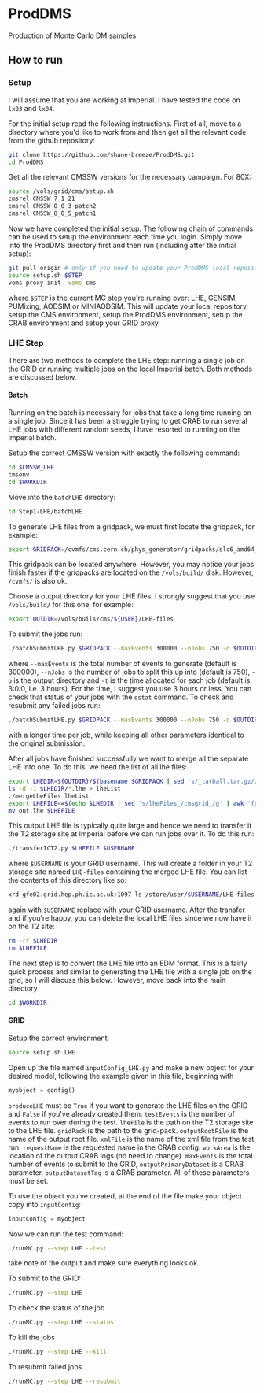 # ProdDMS
Production of Monte Carlo DM samples

## How to run

### Setup
I will assume that you are working at Imperial. I have tested the code on `lx03`
and `lx04`. 

For the initial setup read the following instructions. First of all, move to a 
directory where you'd like to work from and then get all the relevant code from 
the github repository:
```bash
git clone https://github.com/shane-breeze/ProdDMS.git
cd ProdDMS
```

Get all the relevant CMSSW versions for the necessary campaign. For 80X:
```bash
source /vols/grid/cms/setup.sh
cmsrel CMSSW_7_1_21
cmsrel CMSSW_8_0_3_patch2
cmsrel CMSSW_8_0_5_patch1
```

Now we have completed the initial setup. The following chain of commands can be
used to setup the environment each time you login. Simply move into the ProdDMS
directory first and then run (including after the initial setup):
```bash
git pull origin # only if you need to update your ProdDMS local repository
source setup.sh $STEP
voms-proxy-init -voms cms
```
where `$STEP` is the current MC step you're running over: LHE, GENSIM, PUMixing,
AODSIM or MINIAODSIM. This will update your local repository, setup the CMS 
environment, setup the ProdDMS environment, setup the CRAB environment and setup 
your GRID proxy.

### LHE Step
There are two methods to complete the LHE step: running a single job on the GRID
or running multiple jobs on the local Imperial batch. Both methods are discussed
below.

#### Batch
Running on the batch is necessary for jobs that take a long time running on a 
single job. Since it has been a struggle trying to get CRAB to run several LHE
jobs with different random seeds, I have resorted to running on the Imperial 
batch. 

Setup the correct CMSSW version with exactly the following command:
```bash
cd $CMSSW_LHE
cmsenv
cd $WORKDIR
```

Move into the `batchLHE` directory:
```bash
cd Step1-LHE/batchLHE
```
To generate LHE files from a gridpack, we must first locate the gridpack, for
example:
```bash
export GRIDPACK=/cvmfs/cms.cern.ch/phys_generator/gridpacks/slc6_amd64_gcc481/13TeV/powheg/V2/Dark_Matter/DMV_NNPDF30_13TeV_Axial_0p25/v2/POWHEG_DMV_NNPDF30_13TeV_Axial_1750_10_tarball.tar.gz
```
This gridpack can be located anywhere. However, you may notice your jobs finish
faster if the gridpacks are located on the `/vols/build/` disk. However, `/cvmfs/`
is also ok.

Choose a output directory for your LHE files. I strongly suggest that you use 
`/vols/build/` for this one, for example:
```bash
export OUTDIR=/vols/buils/cms/${USER}/LHE-files
```

To submit the jobs run:
```bash
./batchSubmitLHE.py $GRIDPACK --maxEvents 300000 --nJobs 750 -o $OUTDIR -t 3:0:0
```
where `--maxEvents` is the total number of events to generate (default is 
300000), `--nJobs` is the number of jobs to split this up into (default is 750),
`-o` is the output directory and `-t` is the time allocated for each job 
(default is 3:0:0, i.e. 3 hours). For the time, I suggest you use 3 hours or less.
You can check that status of your jobs with the `qstat` command. To check and 
resubmit any failed jobs run:
```bash
./batchSubmitLHE.py $GRIDPACK --maxEvents 300000 --nJobs 750 -o $OUTDIR -t 6:0:0 --resubmit
```
with a longer time per job, while keeping all other parameters identical to the
original submission.

After all jobs have finished successfully we want to merge all the separate LHE
into one. To do this, we need the list of all lhe files:
```bash
export LHEDIR=${OUTDIR}/$(basename $GRIDPACK | sed 's/_tarball.tar.gz//g' | awk '{print "lheFiles_"$1}')
ls -d -1 $LHEDIR/*.lhe > lheList
./mergeLheFiles lheList
export LHEFILE==$(echo $LHEDIR | sed 's/lheFiles_/cmsgrid_/g' | awk '{print $1".lhe"}')
mv out.lhe $LHEFILE
```
This output LHE file is typically quite large and hence we need to transfer it 
the T2 storage site at Imperial before we can run jobs over it. To do this run:
```bash
./transferICT2.py $LHEFILE $USERNAME
```
where `$USERNAME` is your GRID username. This will create a folder in your T2
storage site named `LHE-files` containing the merged LHE file. You can list the
contents of this directory like so:
```bash
xrd gfe02.grid.hep.ph.ic.ac.uk:1097 ls /store/user/$USERNAME/LHE-files
```
again with `$USERNAME` replace with your GRID username. After the transfer and 
if you're happy, you can delete the local LHE files since we now have it on the 
T2 site:
```bash
rm -rf $LHEDIR
rm $LHEFILE
```
The next step is to convert the LHE file into an EDM format. This is a fairly 
quick process and similar to generating the LHE file with a single job on the
grid, so I will discuss this below. However, move back into the main directory
```bash
cd $WORKDIR
```

#### GRID
Setup the correct environment:
```bash
source setup.sh LHE
```
Open up the file named `inputConfig_LHE.py` and make a new object for your
desired model, following the example given in this file, beginning with
```python
myobject = config()
```

`produceLHE` must be `True` if you want to generate the LHE files on the GRID
and `False` if you've already created them. `testEvents` is the number of events
to run over during the test. `lheFile` is the path on the T2 storage site to the
LHE file. `gridPack` is the path to the grid-pack. `outputRootFile` is the name
of the output root file. `xmlFile` is the name of the xml file from the test run.
`requestName` is the requested name in the CRAB config. `workArea` is the 
location of the output CRAB logs (no need to change). `maxEvents` is the total 
number of events to submit to the GRID, `outputPrimaryDataset` is a CRAB
parameter. `outputDatasetTag` is a CRAB parameter. All of these parameters must
be set.

To use the object you've created, at the end of the file make your object copy 
into `inputConfig`:
```python
inputConfig = myobject
```

Now we can run the test command:
```bash
./runMC.py --step LHE --test
```
take note of the output and make sure everything looks ok.

To submit to the GRID:
```bash
./runMC.py --step LHE
```
To check the status of the job
```bash
./runMC.py --step LHE --status
```
To kill the jobs
```bash
./runMC.py --step LHE --kill
```
To resubmit failed jobs
```bash
./runMC.py --step LHE --resubmit
```
